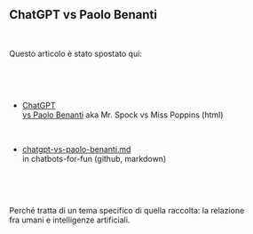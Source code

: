 <meta http-equiv="refresh" content="1; url=https://robang74.github.io/chatbots-for-fun/html/chatgpt-vs-paolo-benanti.html" />

<div id="firstdiv" created="2025-01-01:IT:-17" style="max-width: 800px; margin: auto; white-space: pre-wrap; text-align: justify;">

## ChatGPT vs Paolo Benanti

Questo articolo è stato spostato qui:

* [ChatGPT vs Paolo Benanti](https://robang74.github.io/chatbots-for-fun/html/chatgpt-vs-paolo-benanti.html) aka Mr. Spock vs Miss Poppins (html)

* [chatgpt-vs-paolo-benanti.md](https://github.com/robang74/chatbots-for-fun/blob/main/chatgpt-vs-paolo-benanti.md) in chatbots-for-fun (github, markdown)

Perché tratta di un tema specifico di quella raccolta: la relazione fra umani e intelligenze artificiali.

</div>
